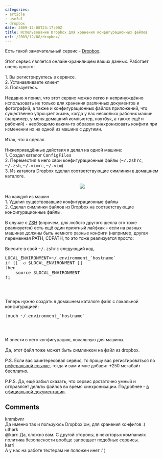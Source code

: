 ```yaml
---
categories:
- article
- useful
- dropbox
date: 2009-12-08T23:17:00Z
title: Использование Dropbox для хранения конфигурационных файлов
url: /2009/12/08/dropbox/
---
```


<div class='post'>
Есть такой замечательный сервис - <a href="https://www.getdropbox.com/">Dropbox</a>. <br />
<br />
Этот сервис является онлайн-хранилищем ваших данных. Работает очень просто:<br />
<br />
1. Вы регистрируетесь в сервисе.<br />
2. Устанавливаете клиент<br />
3. Пользуетесь.<br />
<br />
Недавно я понял, что этот сервис можно легко и непринуждённо использовать не только для хранения различных документов и фотографий, а также и конфигурационных файлов приложений, что существенно упрощает жизнь, когда у вас несколько рабочих машин (например, у меня домашний компьютер, ноутбук, а также ещё и рабочий) - необходимо каким-то образом синхронизовать конфиги при изменении их на одной из машине с другими.<br />
<br />
Итак, что я сделал.<br />
<br />
Нижеприведённые действия я делал на одной машине:<br />
1. Создал каталог <tt>ConfigFiles</tt><br />
2. Переместил в него свои конфигурационные файлы (<tt>~/.zshrc</tt>, <tt>~/.zsh</tt>, <tt>~/.vimrc</tt>, <tt>~/.vim</tt>)<br />
3. Из каталога Dropbox сделал соответствующие симлинки в домашнем каталоге.<br />
<br />
<div class="separator" style="clear: both; text-align: center;"><a href="http://1.bp.blogspot.com/_y8p0_dtMJ38/Sx6K22h5KKI/AAAAAAAAAuU/DRIi7hO5oFw/s1600-h/Screenshot-Dropbox+-+administrilo+de+dosieroj.png" imageanchor="1" style="margin-left: 1em; margin-right: 1em;"><img border="0" src="http://1.bp.blogspot.com/_y8p0_dtMJ38/Sx6K22h5KKI/AAAAAAAAAuU/DRIi7hO5oFw/s320/Screenshot-Dropbox+-+administrilo+de+dosieroj.png" /></a><br />
</div><br />
На каждой из машин<br />
1. Удалил существовавшие конфигурационные файлы<br />
2. Сделал симлинки файлов из Dropbox на соответствующие конфигурационные файлы.<br />
<br />
В случае с <a href="http://www.zsh.org/">ZSH</a> (впрочем, для любого другого шелла это тоже реализуется) есть ещё один приятный лайфхак - если на разных машинах должны быть немного разные конфиги (например, другая переменная PATH, CDPATH, то это тоже реализуется просто: <br />
<br />
Внесите в свой <tt>~/.zshrc</tt> следующий код.<br />
<pre class="brush:bash;">LOCAL_ENVIRONMENT=~/.environment_`hostname`
if [[ -a $LOCAL_ENVIRONMENT ]]
then
    source $LOCAL_ENVIRONMENT
fi

</pre><br />
Теперь нужно создать в домашнем каталоге файл с локальной конфигурацией:<br />
<pre class="brush:bash;">touch ~/.environment_`hostname`

</pre><br />
И внести в него конфигурацию, локальную для машины.<br />
<br />
Да, этот файл тоже может быть симлинком на файл из dropbox.<br />
<br />
P.S. Если вас заинтересовал сервис, то прошу вас регистироваться по <a href="https://www.dropbox.com/referrals/NTI4MDgzMjc5">реферальной ссылке</a>, тогда и вам и мне добавят +250 мегабайт бесплатно.<br />
<br />
P.P.S. Да, ещё забыл сказать, что сервис достаточно умный и отправляет дельты файлов во время синхронизации. Подробнее - <a href="https://www.dropbox.com/help/8">в официальной документации</a>.</div>
<h2>Comments</h2>
<div class='comments'>
<div class='comment'>
<div class='author'>kmmbvnr</div>
<div class='content'>
Да именно так и пользуюсь Dropbox&#39;ом, для хранения конфигов :)</div>
</div>
<div class='comment'>
<div class='author'>uthark</div>
<div class='content'>
@karri Да, сложно вам. С другой стороны, в некоторых компаниях политика безопасности вообще запрещает подобные сервисы.</div>
</div>
<div class='comment'>
<div class='author'>karri</div>
<div class='content'>
А у нас на работе тестерам не положен инет :&#39;(</div>
</div>
</div>
